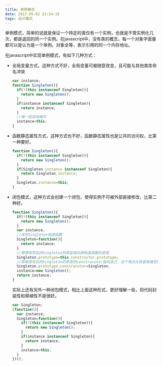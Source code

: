 ```yaml
---
title: 单例模式
date: 2017-05-02 23:24:19
tags: 设计模式
---
```


单例模式，简单的说就是保证一个特定的类仅有一个实例，也就是不管实例化几次，都是返回的同一个实例。在javascript中，没有类的概念，每一个对象字面量都可以是认为是一个单例。对象全等，表示引用的同一个内存地址。

在javascript中实现单例模式，有如下几种方式：

* 全局变量方式，这种方式不好，全局变量可被随意改变，且可能与其他类库命名冲突

  ````javascript
  var instance;
  function Singleton(){
    if(!(this instanceof Singleton)){
      return new Singleton();
    }
    if(instance instanceof Singleton){
      return instance;
    }
    //做一些其他操作
    instance=this;
  }
  ````
<!--more-->
* 函数静态属性方式，这种方式也不好，函数静态属性也是公共的访问权，比第一种要好。

  ````javascript
  function Singleton(){
    if(!(this instanceof Singleton)){
      return new Singleton();
    }
    if(Singleton.instance instanceof Singleton){
      return Singleton.instance;
    }
    Singleton.instance=this;
  }
  ````

* 闭包模式，这种方式会创建一个闭包，使得实例不可被外部直接修改，比第二种好。

  ````javascript
  function Singleton(){
    if(!(this instanceof Singleton)){
      return new Singleton();
    }
    var instance;
    //改写Singleton构造函数
    Singleton=function(){
      return instance;
    }
    //使得改写后的Singleton的原型指向原构造函数的原型
    Singleton.prototype=this.constructor.prototype;
    //修改改写后的Singleton的原型的constracutor指向自己，这个地方比较容易被忽略
    Singleton.prototype.constracutor=Singleton;
    instance=new Singleton();
    return instance;
  }
  ````

  实际上还有另外一种闭包模式，相比上面这种形式，更好理解一些，但代码封装性和移植性不是很好。

  ````javascript
  var Singleton;
  (function(){
    var instance;
    Singleton=function(){
      if(!(this instanceof Singleton)){
        return new Singleton();
      }
      if(instance instanceof Singleton){
        return instance;
      }
      instance=this;
    }
  })();
  ````

  ​


